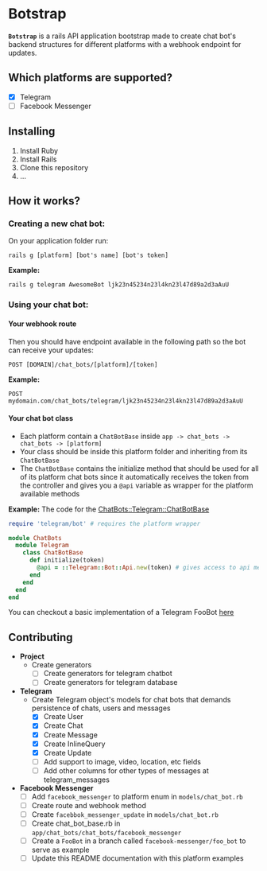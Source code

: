 # Botstrap
**`Botstrap`** is a rails API application bootstrap made to create chat bot's backend structures for different platforms with a webhook endpoint for updates.

## Which platforms are supported?
- [x] Telegram
- [ ] Facebook Messenger

## Installing
1. Install Ruby
2. Install Rails
3. Clone this repository
4. ...

## How it works?
### Creating a new chat bot:
On your application folder run:
```
rails g [platform] [bot's name] [bot's token]
```

**Example:**
```
rails g telegram AwesomeBot ljk23n45234n23l4kn23l47d89a2d3aAuU
```

### Using your chat bot:
#### Your webhook route
Then you should have endpoint available in the following path so the bot can receive your updates:
```
POST [DOMAIN]/chat_bots/[platform]/[token]
```

**Example:**
```
POST mydomain.com/chat_bots/telegram/ljk23n45234n23l4kn23l47d89a2d3aAuU
```

#### Your chat bot class
- Each platform contain a `ChatBotBase` inside `app -> chat_bots -> chat_bots -> [platform]`
- Your class should be inside this platform folder and inheriting from its `ChatBotBase`
- The `ChatBotBase` contains the initialize method that should be used for all of its platform chat bots since it automatically receives the token from the controller and gives you a `@api` variable as wrapper for the platform available methods

**Example:**
The code for the [ChatBots::Telegram::ChatBotBase](/app/chat_bots/chat_bots/telegram/chat_bot_base.rb)
```ruby
require 'telegram/bot' # requires the platform wrapper

module ChatBots
  module Telegram
    class ChatBotBase
      def initialize(token)
        @api = ::Telegram::Bot::Api.new(token) # gives access to api methods through @api
      end
    end
  end
end

```

You can checkout a basic implementation of a Telegram FooBot [here](https://github.com/vitormd/botstrap/blob/telegram/foo_bot/app/chat_bots/chat_bots/telegram/foo_bot.rb)

## Contributing
- **Project**
  - Create generators
    - [ ] Create generators for telegram chatbot
    - [ ] Create generators for telegram database
- **Telegram**
  - Create Telegram object's models for chat bots that demands persistence of chats, users and messages
    - [x] Create User
    - [x] Create Chat
    - [x] Create Message
    - [X] Create InlineQuery
    - [X] Create Update
    - [ ] Add support to image, video, location, etc fields
    - [ ] Add other columns for other types of messages at telegram_messages
- **Facebook Messenger**
  - [ ] Add `facebook_messenger` to platform enum in `models/chat_bot.rb`
  - [ ] Create route and webhook method
  - [ ] Create `facebbok_messenger_update` in `models/chat_bot.rb`
  - [ ] Create chat_bot_base.rb in `app/chat_bots/chat_bots/facebook_messenger`
  - [ ] Create a `FooBot` in a branch called `facebook-messenger/foo_bot` to serve as example
  - [ ] Update this README documentation with this platform examples
